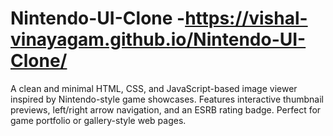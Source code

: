 # Nintendo-UI-Clone -https://vishal-vinayagam.github.io/Nintendo-UI-Clone/
A clean and minimal HTML, CSS, and JavaScript-based image viewer inspired by Nintendo-style game showcases. Features interactive thumbnail previews, left/right arrow navigation, and an ESRB rating badge. Perfect for game portfolio or gallery-style web pages.
